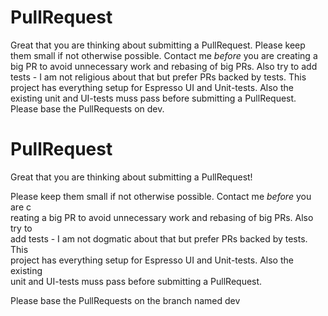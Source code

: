 # PullRequest

Great that you are thinking about submitting a PullRequest. Please keep them small if not otherwise possible. Contact me *before* you are creating a big PR to avoid unnecessary work and rebasing of big PRs. Also try to add tests - I am not religious about that but prefer PRs backed by tests. This project has everything setup for Espresso UI and Unit-tests. Also the existing unit and UI-tests muss pass before submitting a PullRequest. Please base the PullRequests on dev.
# PullRequest

Great that you are thinking about submitting a PullRequest!


Please keep them small if not otherwise possible. Contact me *before* you are c\
reating a big PR to avoid unnecessary work and rebasing of big PRs. Also try to\
 add tests - I am not dogmatic about that but prefer PRs backed by tests. This \
 project has everything setup for Espresso UI and Unit-tests. Also the existing \
 unit and UI-tests muss pass before submitting a PullRequest.

Please base the PullRequests on the branch named dev

